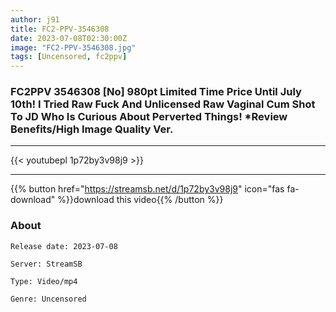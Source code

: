 ```yaml
---
author: j91
title: FC2-PPV-3546308
date: 2023-07-08T02:30:00Z
image: "FC2-PPV-3546308.jpg"
tags: [Uncensored, fc2ppv]
---
```


### FC2PPV 3546308 [No] 980pt Limited Time Price Until July 10th! I Tried Raw Fuck And Unlicensed Raw Vaginal Cum Shot To JD Who Is Curious About Perverted Things! *Review Benefits/High Image Quality Ver.
___

{{< youtubepl 1p72by3v98j9 >}}
___

{{% button href="https://streamsb.net/d/1p72by3v98j9" icon="fas fa-download" %}}download this video{{% /button %}}
### About

`Release date: 2023-07-08`

`Server: StreamSB`

`Type: Video/mp4`

`Genre:	Uncensored`